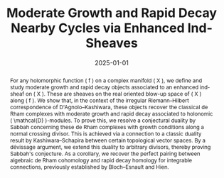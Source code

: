 ---
title: "Moderate Growth and Rapid Decay Nearby Cycles via Enhanced Ind-Sheaves"
authors:
  - Brian Hepler
  - Andreas Hohl
date: "2025-01-01" 
publication_types: ["article-journal"]
publication: "*Publications of the Research Institute for Mathematical Sciences*, Vol. 61, No. 1 (To appear)"
doi: ""
url_pdf: "https://arxiv.org/abs/2301.12345"
abstract: >
  For any holomorphic function \( f \) on a complex manifold \( X \), we define and study moderate growth and rapid decay objects associated to an enhanced ind-sheaf on \( X \). These are sheaves on the real oriented blow-up space of \( X \) along \( f \). We show that, in the context of the irregular Riemann–Hilbert correspondence of D'Agnolo–Kashiwara, these objects recover the classical de Rham complexes with moderate growth and rapid decay associated to holonomic \( \mathcal{D} \)-modules.

  To prove this, we resolve a conjectural duality by Sabbah concerning these de Rham complexes with growth conditions along a normal crossing divisor. This is achieved via a connection to a classic duality result by Kashiwara–Schapira between certain topological vector spaces. By a dévissage argument, we extend this duality to arbitrary divisors, thereby proving Sabbah's conjecture. As a corollary, we recover the perfect pairing between algebraic de Rham cohomology and rapid decay homology for integrable connections, previously established by Bloch–Esnault and Hien.
featured: false
projects: []
image:
  preview_only: true
---